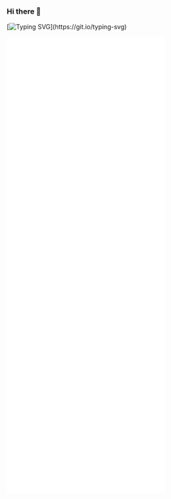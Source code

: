 ### Hi there 👋

[![Typing SVG](https://readme-typing-svg.demolab.com?font=Fira+Code&size=30&duration=4000&pause=1000&color=03C812&vCenter=true&width=500&lines=Machine+Learning+Engineer.;Data+Scientist.)](https://git.io/typing-svg)

[![Metrics](./github-metrics.svg)](#)
